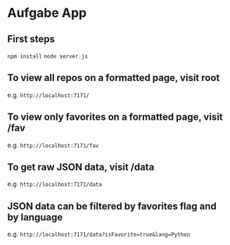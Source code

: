 # Aufgabe App


## First steps  

`npm install`
`node server.js`

## To view all repos on a formatted page, visit root 

e.g. `http://localhost:7171/`

## To view only favorites on a formatted page, visit /fav

e.g. `http://localhost:7171/fav`


## To get raw JSON data, visit /data

e.g. `http://localhost:7171/data`

## JSON data can be filtered by favorites flag and by language

e.g. `http://localhost:7171/data?isFavorite=true&lang=Python`

